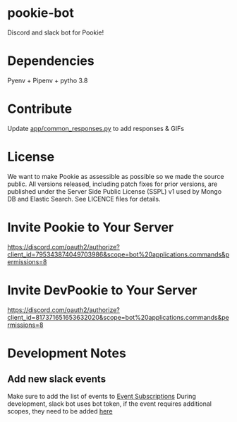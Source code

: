 # pookie-bot
Discord and slack bot for Pookie!

# Dependencies
Pyenv  + Pipenv  + pytho 3.8

# Contribute
Update [app/common_responses.py](app/common_responses.py) to add responses & GIFs

# License

We want to make Pookie as assessible as possible so we made the source public.
All versions released, including patch fixes for prior versions, are published
under the Server Side Public License (SSPL) v1 used by Mongo DB and Elastic Search. See LICENCE files for details.

# Invite Pookie to Your Server
https://discord.com/oauth2/authorize?client_id=795343874049703986&scope=bot%20applications.commands&permissions=8
# Invite DevPookie to Your Server
https://discord.com/oauth2/authorize?client_id=817371651653632020&scope=bot%20applications.commands&permissions=8

# Development Notes
## Add new slack events
Make sure to add the list of events to [Event Subscriptions](https://api.slack.com/apps/A01HWT3TYCA/event-subscriptions)
During development, slack bot uses bot token, if the event requires additional scopes, they need to be added [here](https://api.slack.com/apps/A01T0HFLTUH/oauth)
